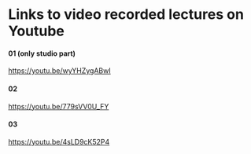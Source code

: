 # Links to video recorded lectures on Youtube

#### 01 (only studio part)
https://youtu.be/wyYHZygABwI
#### 02
https://youtu.be/779sVV0U_FY
#### 03
https://youtu.be/4sLD9cK52P4
